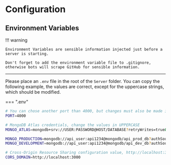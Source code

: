 # Configuration

## Environment Variables

!!! warning

    Environment Variables are sensible information injected just before a server is starting.

    Don't forget to add the environment variable file to .gitignore, otherwise bots will scrape GitHub for sensible information.

<hr/>

Please place an `.env` file in the root of the `Server` folder. You can copy the following example, the values are correct, except for the uppercase strings, which should be modified.

=== ".env"

```sh
# You can chose another port than 4000, but changes must also be made in the client .env file
PORT=4000

# MongoDB Atlas credentials, change the values in UPPERCASE
MONGO_ATLAS=mongodb+srv://USER:PASSWORD@HOST/DATABASE?retryWrites=true&w=majority

MONGO_PRODUCTION=mongodb://api_user:api1234@mongodb/api_prod_db?authSource=api_prod_db&readPreference=primary&appname=MongoDB%20Compass&ssl=false
MONGO_DEVELOPMENT=mongodb://api_user:api1234@mongodb/api_dev_db?authSource=api_dev_db&readPreference=primary&appname=MongoDB%20Compass&ssl=false

# Cross-Origin Resource Sharing configuration value, http://localhost:3000
CORS_DOMAIN=http://localhost:3000
```
